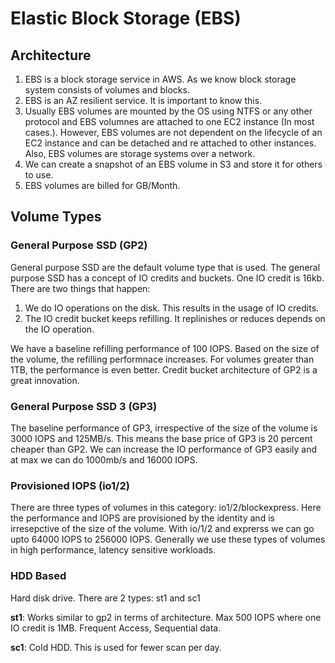 # Elastic Block Storage (EBS)

## Architecture

1. EBS is a block storage service in AWS. As we know block storage system consists of volumes and blocks.
2. EBS is an AZ resilient service. It is important to know this.
3. Usually EBS volumes are mounted by the OS using NTFS or any other protocol and EBS volumnes are attached to one EC2 instance (In most cases.). However, EBS volumes are not dependent on the lifecycle of an EC2 instance and can be detached and re attached to other instances. Also, EBS volumes are storage systems over a network.
4. We can create a snapshot of an EBS volume in S3 and store it for others to use.
5. EBS volumes are billed for GB/Month.

## Volume Types

### General Purpose SSD (GP2)

General purpose SSD are the default volume type that is used. The general purpose SSD has a concept of IO credits and buckets. One IO credit is 16kb. There are two things that happen:

1. We do IO operations on the disk. This results in the usage of IO credits.
2. The IO credit bucket keeps refilling. It replinishes or reduces depends on the IO operation.

We have a baseline refilling performance of 100 IOPS. Based on the size of the volume, the refilling performnace increases. For volumes greater than 1TB, the performance is even better. Credit bucket architecture of GP2 is a great innovation.

### General Purpose SSD 3 (GP3)

The baseline performance of GP3, irrespective of the size of the volume is 3000 IOPS and 125MB/s. This means the base price of GP3 is 20 percent cheaper than GP2. We can increase the IO performance of GP3 easily and at max we can do 1000mb/s and 16000 IOPS.

### Provisioned IOPS (io1/2)

There are three types of volumes in this category: io1/2/blockexpress.
Here the performance and IOPS are provisioned by the identity and is irresepctive of the size of the volume. With io/1/2 and exprerss we can go upto 64000 IOPS to 256000 IOPS.
Generally we use these types of volumes in high performance, latency sensitive workloads.

### HDD Based

Hard disk drive. There are 2 types: st1 and sc1

**st1**: Works similar to gp2 in terms of architecture. Max 500 IOPS where one IO credit is 1MB. Frequent Access, Sequential data.

**sc1**: Cold HDD. This is used for fewer scan per day.
